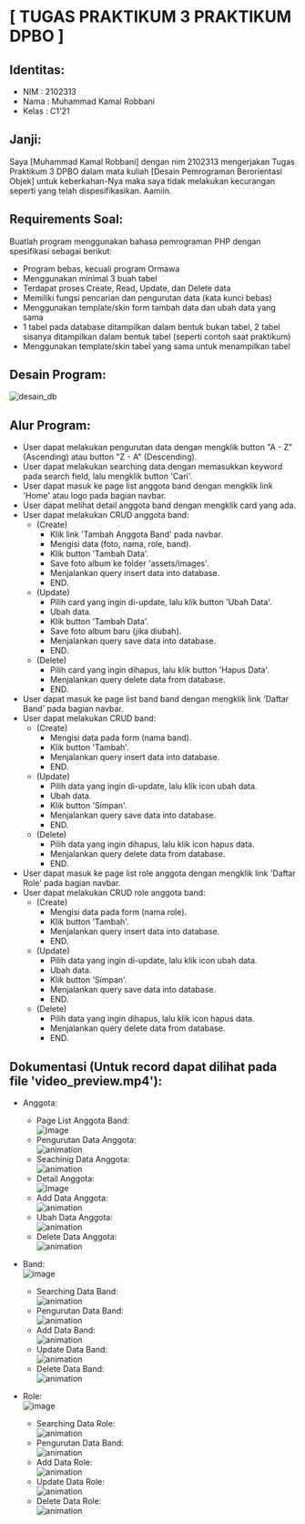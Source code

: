 # [ TUGAS PRAKTIKUM 3 PRAKTIKUM DPBO ]

## Identitas:
- NIM   : 2102313
- Nama  : Muhammad Kamal Robbani
- Kelas : C1'21

## Janji:
Saya [Muhammad Kamal Robbani] dengan nim 2102313 mengerjakan Tugas Praktikum 3 DPBO dalam mata kuliah 
[Desain Pemrograman Berorientasi Objek] untuk keberkahan-Nya maka saya tidak melakukan 
kecurangan seperti yang telah dispesifikasikan. Aamiin.

## Requirements Soal:
Buatlah program menggunakan bahasa pemrograman PHP dengan spesifikasi sebagai berikut:
- Program bebas, kecuali program Ormawa
- Menggunakan minimal 3 buah tabel
- Terdapat proses Create, Read, Update, dan Delete data
- Memiliki fungsi pencarian dan pengurutan data (kata kunci bebas)
- Menggunakan template/skin form tambah data dan ubah data yang sama
- 1 tabel pada database ditampilkan dalam bentuk bukan tabel, 2 tabel sisanya ditampilkan dalam bentuk tabel (seperti contoh saat praktikum)
- Menggunakan template/skin tabel yang sama untuk menampilkan tabel


## Desain Program:
![desain_db](https://github.com/kkamall/TP3DPBO2023C1/assets/101335350/b4fb28f1-047a-49d4-a85e-43f0c5722ee5)

## Alur Program:
- User dapat melakukan pengurutan data dengan mengklik button "A - Z" (Ascending) atau button "Z - A" (Descending).
- User dapat melakukan searching data dengan memasukkan keyword pada search field, lalu mengklik button 'Cari'. 
- User dapat masuk ke page list anggota band dengan mengklik link 'Home' atau logo pada bagian navbar.
- User dapat melihat detail anggota band dengan mengklik card yang ada.
- User dapat melakukan CRUD anggota band:
  - (Create)
    - Klik link 'Tambah Anggota Band' pada navbar.
    - Mengisi data (foto, nama, role, band).
    - Klik button 'Tambah Data'.
    - Save foto album ke folder 'assets/images'.
    - Menjalankan query insert data into database.
    - END.
  - (Update)
    - Pilih card yang ingin di-update, lalu klik button 'Ubah Data'.
    - Ubah data.
    - Klik button 'Tambah Data'.
    - Save foto album baru (jika diubah).
    - Menjalankan query save data into database.
    - END.
  - (Delete)
    - Pilih card yang ingin dihapus, lalu klik button 'Hapus Data'.
    - Menjalankan query delete data from database.
    - END.
- User dapat masuk ke page list band band dengan mengklik link 'Daftar Band' pada bagian navbar.
- User dapat melakukan CRUD band:
  - (Create)
    - Mengisi data pada form (nama band).
    - Klik button 'Tambah'.
    - Menjalankan query insert data into database.
    - END.
  - (Update)
    - Pilih data yang ingin di-update, lalu klik icon ubah data.
    - Ubah data.
    - Klik button 'Simpan'.
    - Menjalankan query save data into database.
    - END.
  - (Delete)
    - Pilih data yang ingin dihapus, lalu klik icon hapus data.
    - Menjalankan query delete data from database.
    - END.
- User dapat masuk ke page list role anggota dengan mengklik link 'Daftar Role' pada bagian navbar.
- User dapat melakukan CRUD role anggota band:
  - (Create)
    - Mengisi data pada form (nama role).
    - Klik button 'Tambah'.
    - Menjalankan query insert data into database.
    - END.
  - (Update)
    - Pilih data yang ingin di-update, lalu klik icon ubah data.
    - Ubah data.
    - Klik button 'Simpan'.
    - Menjalankan query save data into database.
    - END.
  - (Delete)
    - Pilih data yang ingin dihapus, lalu klik icon hapus data.
    - Menjalankan query delete data from database.
    - END.

## Dokumentasi (Untuk record dapat dilihat pada file 'video_preview.mp4'):
- Anggota:<br>
  - Page List Anggota Band:<br>
![image](https://github.com/kkamall/TP3DPBO2023C1/assets/101335350/f8efb612-09aa-493f-b8b7-9bafbd66e490)
  - Pengurutan Data Anggota:<br>
![animation](https://github.com/kkamall/TP3DPBO2023C1/assets/101335350/c36163c5-5467-4a83-923b-c000ed40c6b5)
  - Seachinig Data Anggota:<br>
![animation](https://github.com/kkamall/TP3DPBO2023C1/assets/101335350/1de6f69a-e9a5-4982-8084-4c0a6db70efd)
  - Detail Anggota:<br>
![image](https://github.com/kkamall/TP3DPBO2023C1/assets/101335350/0d0ee748-949b-42d3-8abb-e6a25aadbc74)
  - Add Data Anggota:<br>
![animation](https://github.com/kkamall/TP3DPBO2023C1/assets/101335350/10d01ef3-fe41-43a7-8780-318292679c61)
  - Ubah Data Anggota:<br>
![animation](https://github.com/kkamall/TP3DPBO2023C1/assets/101335350/bb42d8bb-dfe5-4183-a564-7b37737b91b9)
  - Delete Data Anggota:<br>
![animation](https://github.com/kkamall/TP3DPBO2023C1/assets/101335350/86bd51d2-4b0e-40f0-a545-66e251bf326e)

- Band:<br>
![image](https://github.com/kkamall/TP3DPBO2023C1/assets/101335350/ef2c6886-2e3e-40dc-b622-efe498c2ae87)
  - Searching Data Band:<br>
![animation](https://github.com/kkamall/TP3DPBO2023C1/assets/101335350/0874d113-5b59-439d-b82d-f15b36635b59)
  - Pengurutan Data Band:<br>
![animation](https://github.com/kkamall/TP3DPBO2023C1/assets/101335350/82015e2d-a263-407c-8efe-ad7a6e06062f)
  - Add Data Band:<br>
![animation](https://github.com/kkamall/TP3DPBO2023C1/assets/101335350/7466e2f9-5e8d-4639-9036-031d938bc79b)
  - Update Data Band:<br>
![animation](https://github.com/kkamall/TP3DPBO2023C1/assets/101335350/8a0c29de-8e1f-45a2-89e6-b85fec1e0c5c)
  - Delete Data Band:<br>
![animation](https://github.com/kkamall/TP3DPBO2023C1/assets/101335350/48aca732-b5be-4acb-9cda-5b0944916449)

- Role:<br>
![image](https://github.com/kkamall/TP3DPBO2023C1/assets/101335350/e852014d-b6d0-4874-8c5b-6d07c73a0fdc)
  - Searching Data Role:<br>
![animation](https://github.com/kkamall/TP3DPBO2023C1/assets/101335350/ab7b2905-7e27-4390-9f95-64016fbd2713)
  - Pengurutan Data Band:<br>
![animation](https://github.com/kkamall/TP3DPBO2023C1/assets/101335350/dfb242f1-d0bf-48ac-baa1-2009f0f62f13)
  - Add Data Role:<br>
![animation](https://github.com/kkamall/TP3DPBO2023C1/assets/101335350/2e8df293-76cf-4e31-9194-ddacb6f68c3f)
  - Update Data Role:<br>
![animation](https://github.com/kkamall/TP3DPBO2023C1/assets/101335350/ddb3d8b8-618d-4237-895c-fdf0fc46b906)
  - Delete Data Role:<br>
![animation](https://github.com/kkamall/TP3DPBO2023C1/assets/101335350/2c6e1b93-fe51-4ba0-915c-fe2b3dccafaf)
